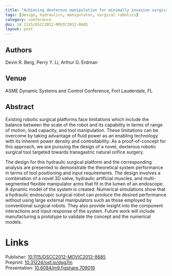 ```yaml
---
title: "Achieving dexterous manipulation for minimally invasive surgical robots through the use of hydraulics"
tags: [design, hydraulics, manipulator, surgical robotics]
category: conference
doi: 10.1115/DSCC2012-MOVIC2012-8685
layout: post
---
```


## Authors
Devin R. Berg, Perry Y. Li, Arthur G. Erdman

## Venue
ASME Dynamic Systems and Control Conference, Fort Lauderdale, FL

## Abstract

Existing robotic surgical platforms face limitations which include the balance between the scale of the robot and its capability in terms of range of motion, load capacity, and tool manipulation. These limitations can be overcome by taking advantage of fluid power as an enabling technology with its inherent power density and controllability. As a proof-of-concept for this approach, we are pursuing the design of a novel, dexterous robotic surgical tool targeted towards transgastric natural orifice surgery.

The design for this hydraulic surgical platform and the corresponding analysis are presented to demonstrate the theoretical system performance in terms of tool positioning and input requirements. The design involves a combination of a novel 3D valve, hydraulic artificial muscles, and multi-segmented flexible manipulator arms that fit in the lumen of an endoscope. A dynamic model of the system is created. Numerical simulations show that a hydraulic endoscopic surgical robot can produce the desired performance without using large external manipulators such as those employed by conventional surgical robots. They also provide insight into the component interactions and input response of the system. Future work will include manufacturing a prototype to validate the concept and the numerical models.

# Links
Publisher: [10.1115/DSCC2012-MOVIC2012-8685](https://doi.org/10.1115/DSCC2012-MOVIC2012-8685)  
Preprint: [10.31224/osf.io/dqg7m](https://doi.org/10.31224/osf.io/dqg7m)  
Presentation: [10.6084/m9.figshare.709016](https://doi.org/10.6084/m9.figshare.709016)